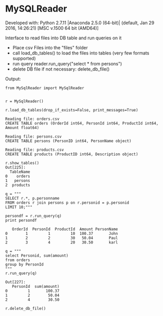 MySQLReader
===================
Developed with:
Python 2.7.11 |Anaconda 2.5.0 (64-bit)| (default, Jan 29 2016, 14:26:21) [MSC v.1500 64 bit (AMD64)]


Interface to read files into DB table and run queries on it


* Place csv Files into the "files" folder
* call load_db_tables() to load the files into tables (very few formats supported)
* run query reader.run_query("select * from persons")
* delete DB file if not necessary: delete_db_file()


Output:

```
from MySqlReader import MySqlReader 


r = MySqlReader()

r.load_db_tables(drop_if_exists=False, print_messages=True)
 
Reading file: orders.csv
CREATE TABLE orders (OrderId int64, PersonId int64, ProductId int64, Amount float64)
 
Reading file: persons.csv
CREATE TABLE persons (PersonID int64, PersonName object)
 
Reading file: products.csv
CREATE TABLE products (ProductID int64, Description object)

r.show_tables()
Out[225]: 
  TableName
0    orders
1   persons
2  products

q = """
SELECT r.*, p.personname
FROM orders r join persons p on r.personid = p.personid
LIMIT 10;"""

persondf = r.run_query(q)
print persondf 

   OrderId  PersonId  ProductId  Amount PersonName
0        1         1         10  100.37       John
1        2         2         30   50.04       Paul
2        3         4         20   30.50       karl

q = """
select Personid, sum(amount)
from orders
group by PersonId
"""
r.run_query(q)

Out[227]: 
   PersonId  sum(amount)
0         1       100.37
1         2        50.04
2         4        30.50

r.delete_db_file()
```